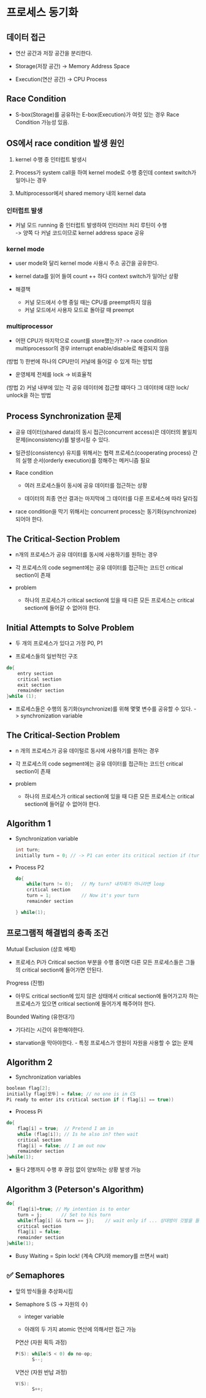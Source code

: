 # 프로세스 동기화

## 데이터 접근

- 연산 공간과 저장 공간을 분리한다.

- Storage(저장 공간) -> Memory Address Space

- Execution(연산 공간) -> CPU Process

## Race Condition

- S-box(Storage)를 공유하는 E-box(Execution)가 여럿 있는 경우 Race Condition 가능성 있음.

## OS에서 race condition 발생 원인

1. kernel 수행 중 인터럽트 발생시

2. Process가 system call을 하여 kernel mode로 수행 중인데 context switch가 일어나는 경우

3. Multiprocessor에서 shared memory 내의 kernel data

### 인터럽트 발생

- 커널 모드 running 중 인터럽트 발생하여 인터러브 처리 루틴이 수행  
  -> 양쪽 다 커널 코드이므로 kernel address space 공유

### kernel mode

- user mode와 달리 kernel mode 사용시 주소 공간을 공유한다.

- kernel data를 읽어 들여 count ++ 하다 context switch가 일어난 상황

- 해결책
  - 커널 모드에서 수행 중일 때는 CPU를 preempt하지 않음
  - 커널 모드에서 사용자 모드로 돌아갈 때 preempt

### multiprocessor

- 어떤 CPU가 마지막으로 count를 store했는가? -> race condition  
  multiprocessor의 경우 interrupt enable/disable로 해결되지 않음

(방법 1) 한번에 하나의 CPU만이 커널에 들어갈 수 있게 하는 방법

- 운영체제 전체를 lock -> 비효율적

(방법 2) 커널 내부에 있는 각 공유 데이터에 접근할 떄마다 그 데이터에 대한 lock/ unlock을 하는 방법

## Process Synchronization 문제

- 공유 데이터(shared data)의 동시 접근(concurrent access)은 데이터의 불일치 문제(inconsistency)를 발생시킬 수 있다.

- 일관성(consistency) 유지를 위해서는 협력 프로세스(cooperating process) 간의 실행 순서(orderly execution)를 정해주는 메커니즘 필요

- Race condition

  - 여러 프로세스들이 동시에 공유 데이터를 접근하는 상황

  - 데이터의 최종 연산 결과는 마지막에 그 데이터를 다룬 프로세스에 따라 달라짐

- race condition을 막기 위해서는 concurrent process는 동기화(synchronize)되어야 한다.

## The Critical-Section Problem

- n개의 프로세스가 공유 데이터를 동시에 사용하기를 원하는 경우

- 각 프로세스의 code segment에는 공유 데이터를 접근하는 코드인 critical section이 존재

- problem
  - 하나의 프로세스가 critical section에 있을 때 다른 모든 프로세스는 critical section에 들어갈 수 없어야 한다.

## Initial Attempts to Solve Problem

- 두 개의 프로세스가 있다고 가정 P0, P1

- 프로세스들의 일반적인 구조

```c
do{
    entry section
    critical section
    exit section
    remainder section
}while (1);

```

- 프로세스들은 수행의 동기화(synchronize)를 위해 몇몇 변수를 공유할 수 있다. -> synchronization variable

## The Critical-Section Problem

- n 개의 프로세스가 공유 데이털르 동시에 사용하기를 원하는 경우

- 각 프로세스의 code segment에는 공유 데이터를 접근하는 코드인 critical section이 존재

- problem
  - 하나의 프로세스가 critical section에 있을 때 다른 모든 프로세스는 critical section에 들어갈 수 없어야 한다.

## Algorithm 1

- Synchronization variable

  ```c
  int turn;
  initially turn = 0; // -> P1 can enter its critical section if (turn == i)
  ```

- Process P2

  ```c
  do{
      while(turn != 0);   // My turn? 내차례가 아니라면 loop
      critical section
      turn = 1;           // Now it's your turn
      remainder section

  } while(1);
  ```

## 프로그램적 해결법의 충족 조건

Mutual Exclusion (상호 배제)

- 프로세스 Pi가 Critical section 부분을 수행 중이면 다른 모든 프로세스들은 그들의 critical section에 들어가면 안된다.

Progress (진행)

- 아무도 critical section에 있지 않은 상태에서 critical section에 들어가고자 하는 프로세스가 있으면 critical section에 들어가게 해주어야 한다.

Bounded Waiting (유한대기)

- 기다리는 시간이 유한해야한다.

- starvation을 막아야한다. - 특정 프로세스가 영원이 자원을 사용할 수 없는 문제

## Algorithm 2

- Synchronization variables

```c
boolean flag[2];
initially flag[모두] = false; // no one is in CS
Pi ready to enter its critical section if ( flag[i] == true))
```

- Process Pi

```c
do{
    flag[i] = true;  // Pretend I am in
    while (flag[i]); // Is he also in? then wait
    critical section
    flag[i] = false; // I am out now
    remainder section
}while(1);
```

- 둘다 2행까지 수행 후 끊임 없이 양보하는 상황 발생 가능

## Algorithm 3 (Peterson's Algorithm)

```c
do{
    flag[i]=true; // My intention is to enter
    turn = j;       // Set to his turn
    while(flag[i] && turn == j);    // wait only if ... 상대방이 깃발을 들고 상대방 차례인지 확인
    critical section
    flag[i] = false;
    remainder section
}while(1);
```

- Busy Waiting = Spin lock! (계속 CPU와 memory를 쓰면서 wait)

## ✅ Semaphores

- 앞의 방식들을 추상화시킴

- Semaphore S (S -> 자원의 수)

  - integer variable

  - 아래의 두 가지 atomic 연산에 의해서만 접근 가능

  P연산 (자원 획득 과정)

  ```c
  P(S): while(S < 0) do no-op;
        S--;
  ```

  V연산 (자원 반납 과정)

  ```c
  V(S):
        S++;
  ```
